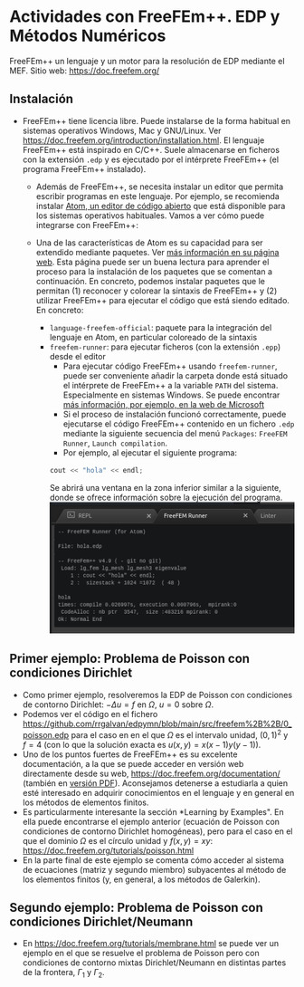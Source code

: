 # Actividades con FreeFEm++. EDP y Métodos Numéricos

FreeFEm++ un lenguaje y un motor para la resolución de EDP mediante el
MEF. Sitio web: <https://doc.freefem.org/>

## Instalación

- FreeFEm++ tiene licencia libre. Puede instalarse de la forma habitual en sistemas operativos Windows, Mac y GNU/Linux. Ver <https://doc.freefem.org/introduction/installation.html>. El lenguaje FreeFEm++ está inspirado en C/C++. Suele almacenarse en ficheros con la extensión `.edp` y es ejecutado por el intérprete FreeFEm++ (el programa FreeFEm++ instalado).

    - Además de FreeFEm++, se necesita instalar un editor que permita escribir programas en este lenguaje. Por ejemplo, se recomienda instalar [Atom, un editor de código abierto](https://atom.io/) que está disponible para los sistemas operativos habituales. Vamos a ver cómo puede integrarse con FreeFEm++:

    - Una de las características de Atom es su capacidad para ser extendido mediante paquetes. Ver [más información en su página web](https://flight-manual.atom.io/using-atom/sections/atom-packages/). Esta página puede ser un buena lectura para aprender el proceso para la instalación de los paquetes que se comentan a continuación. En concreto, podemos instalar paquetes que le permitan (1) reconocer y colorear la sintaxis de FreeFEm++ y (2) utilizar FreeFEm++ para ejecutar el código que está siendo editado. En concreto:
      - `language-freefem-official`: paquete para la integración del
        lenguaje en Atom, en particular coloreado de la sintaxis
      - `freefem-runner`: para ejecutar ficheros (con la extensión `.epp`) desde el editor
        - Para ejecutar código FreeFEm++ usando `freefem-runner`, puede ser conveniente añadir la carpeta donde está situado el intérprete de FreeFEm++ a la variable `PATH` del sistema. Especialmente en sistemas Windows. Se puede encontrar [más información, por ejemplo, en la web de Microsoft](https://docs.microsoft.com/es-es/previous-versions/office/developer/sharepoint-2010/ee537574(v=office.14)/)
        - Si el proceso de instalación funcionó correctamente, puede ejecutarse el código FreeFEm++ contenido en un fichero `.edp` mediante la siguiente secuencia del menú `Packages`: `FreeFEM Runner`, `Launch compilation`.
        - Por ejemplo, al ejecutar el siguiente programa:
        ```C++
        cout << "hola" << endl;
        ```
        Se abrirá una ventana en la zona inferior similar a la siguiente, donde se ofrece información sobre la ejecución del programa.
        ![Ejemplo de salida de FreeFEm++](img/salida-ff.png)

## Primer ejemplo: Problema de Poisson con condiciones Dirichlet

- Como primer ejemplo, resolveremos la EDP de Poisson con condiciones de contorno Dirichlet:
$-\Delta u = f$  en  $\Omega$,
$u = 0$  sobre  $\Omega$.
- Podemos ver el código en el fichero <https://github.com/rrgalvan/edpymn/blob/main/src/freefem%2B%2B/0_poisson.edp> para el caso en en el que $\Omega$ es el intervalo unidad, $(0,1)^2$ y $f=4$ (con lo que la solución exacta es $u(x,y)=x(x-1)y(y-1)$).
- Uno de los puntos fuertes de FreeFEm++ es su excelente documentación, a la que se puede acceder en versión web directamente desde su web, <https://doc.freefem.org/documentation/> (también en [versión PDF](https://github.com/FreeFem/FreeFem-doc/raw/pdf/FreeFEM-documentation.pdf)). Aconsejamos detenerse a estudiarla a quien esté interesado en adquirir conocimientos en el lenguaje y en general en los métodos de elementos finitos.
- Es particularmente interesante la sección *Learning by Examples". En ella puede encontrarse el ejemplo anterior (ecuación de Poisson con condiciones de contorno Dirichlet homogéneas), pero para el caso en el que el dominio $\Omega$ es el círculo unidad y $f(x,y)=xy$: <https://doc.freefem.org/tutorials/poisson.html>
- En la parte final de este ejemplo se comenta cómo acceder al sistema de ecuaciones (matriz y segundo miembro) subyacentes al método de los elementos finitos (y, en general, a los métodos de Galerkin).

## Segundo ejemplo: Problema de Poisson con condiciones Dirichlet/Neumann
- En <https://doc.freefem.org/tutorials/membrane.html> se puede ver un ejemplo en el que se resuelve el problema de Poisson pero con condiciones de contorno mixtas Dirichlet/Neumann en distintas partes de la frontera, $\Gamma_1$ y $\Gamma_2$.
